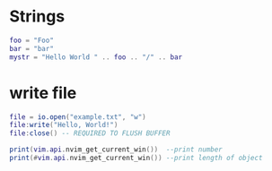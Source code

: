 # Strings

```lua
foo = "Foo"
bar = "bar"
mystr = "Hello World " .. foo .. "/" .. bar
```

# write file

```lua
file = io.open("example.txt", "w")
file:write("Hello, World!")
file:close() -- REQUIRED TO FLUSH BUFFER
```

```lua
print(vim.api.nvim_get_current_win())  --print number
print(#vim.api.nvim_get_current_win()) --print length of object
```